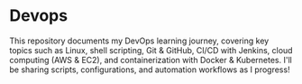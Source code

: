# Devops
This repository documents my DevOps learning journey, covering key topics such as Linux, shell scripting, Git &amp; GitHub, CI/CD with Jenkins, cloud computing (AWS &amp; EC2), and containerization with Docker &amp; Kubernetes. I'll be sharing scripts, configurations, and automation workflows as I progress!
